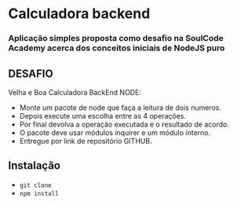 # Calculadora backend
### Aplicação simples proposta como desafio na SoulCode Academy acerca dos conceitos iniciais de NodeJS puro

## DESAFIO

Velha e Boa Calculadora BackEnd NODE:


-  Monte um pacote de node que faça a leitura de dois numeros.
-  Depois execute uma escolha entre as 4 operações.
-  Por final devolva a operação executada e o resultado de acordo.
- O pacote deve usar módulos inquirer e um módulo interno.
- Entregue por link de repositório GITHUB.

## Instalação

- `git clone`
- `npm install`
